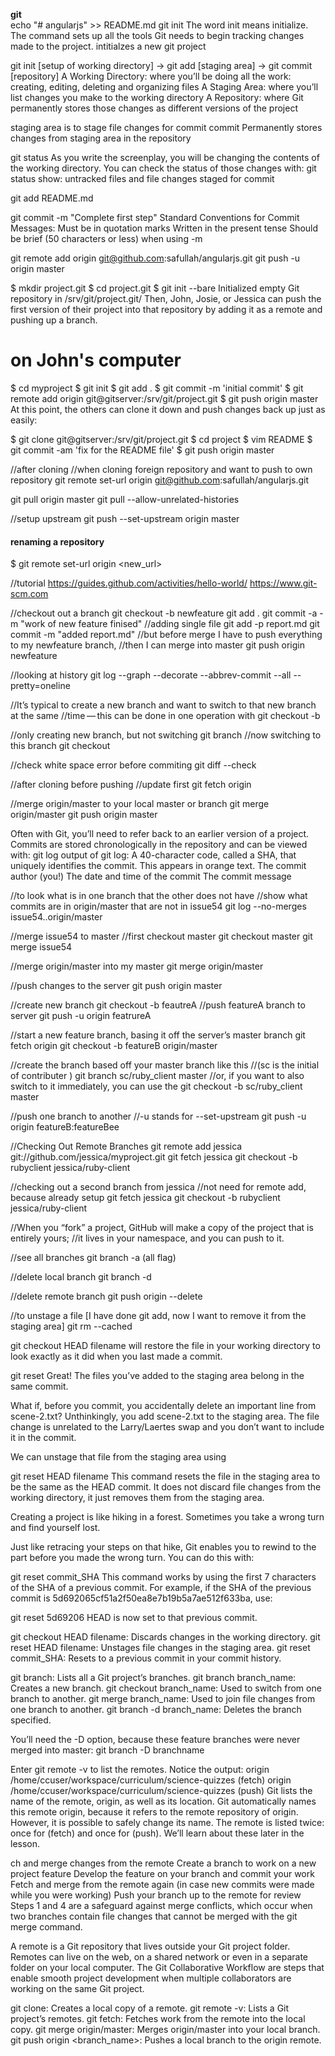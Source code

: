 **git** <br/>
echo "# angularjs" >> README.md
git init 
The word init means initialize. The command sets up all the tools Git needs to begin tracking changes made to the project.
intitialzes a new git project

git init [setup of working directory] -> git add [staging area] -> git commit [repository]
A Working Directory: where you’ll be doing all the work: creating, editing, deleting and organizing files
A Staging Area: where you’ll list changes you make to the working directory
A Repository: where Git permanently stores those changes as different versions of the project

staging area is to stage file changes for commit
commit Permanently stores  changes from staging area in the repository

git status 
As you write the screenplay, you will be changing the contents of the working directory. You can check the status of those changes with:
git status show: untracked files and file changes staged for commit

git add README.md

git commit -m "Complete first step"
Standard Conventions for Commit Messages:
Must be in quotation marks
Written in the present tense
Should be brief (50 characters or less) when using -m

git remote add origin git@github.com:safullah/angularjs.git
git push -u origin master

$ mkdir project.git
$ cd project.git
$ git init --bare
Initialized empty Git repository in /srv/git/project.git/
Then, John, Josie, or Jessica can push the first version of their project into that repository by adding it as a remote and pushing up a branch. 

# on John's computer
$ cd myproject
$ git init
$ git add .
$ git commit -m 'initial commit'
$ git remote add origin git@gitserver:/srv/git/project.git
$ git push origin master
At this point, the others can clone it down and push changes back up just as easily:

$ git clone git@gitserver:/srv/git/project.git
$ cd project
$ vim README
$ git commit -am 'fix for the README file'
$ git push origin master

//after cloning
//when cloning foreign repository and want to push to own repository
git remote set-url origin git@github.com:safullah/angularjs.git

git pull origin master
git pull --allow-unrelated-histories <branch>

//setup upstream
git push --set-upstream origin master

#### renaming a repository
$ git remote set-url origin <new_url>

//tutorial
https://guides.github.com/activities/hello-world/
https://www.git-scm.com

//checkout out a branch 
git checkout -b newfeature
git add . 
git commit -a -m "work of new feature finised"
//adding single file
git add -p report.md
git commit -m "added report.md"
//but before merge I have to push everything to my newfeature branch, 
//then I can merge into master
git push origin newfeature

//looking at history
git log --graph --decorate --abbrev-commit --all --pretty=oneline

//It’s typical to create a new branch and want to switch to that new branch at the same
//time — this can be done in one operation with 
git checkout -b <newbranchname>

//only creating new branch, but not switching
git branch <newbranchname>
//now switching to this branch
git checkout <newbranchname>

//check white space error before commiting
git diff --check

//after cloning before pushing
//update first
git fetch origin

//merge origin/master to your local master or branch
git merge origin/master
git push origin master

Often with Git, you’ll need to refer back to an earlier version of a project. Commits are stored chronologically in the repository and can be viewed with: git log
output of git log:
A 40-character code, called a SHA, that uniquely identifies the commit. This appears in orange text.
The commit author (you!)
The date and time of the commit
The commit message

//to look what is in one branch that the other does not have
//show what commits are in origin/master that are not in issue54
git log --no-merges issue54..origin/master

//merge issue54 to master
//first checkout master
git checkout master
git merge issue54

//merge origin/master into my master
git merge origin/master

//push changes to the server
git push origin master

//create new branch
git checkout -b feautreA
//push featureA branch to server
git push -u origin featrureA

//start a new feature branch, basing it off the server’s master branch
git fetch origin
git checkout -b featureB origin/master

//create the branch based off your master branch like this
//(sc is the initial of contributer )
git branch sc/ruby_client master
//or, if you want to also switch to it immediately, you can use the 
git checkout -b sc/ruby_client master

//push one branch to another
//-u stands for --set-upstream
git push -u origin featureB:featureBee


//Checking Out Remote Branches
git remote add jessica git://github.com/jessica/myproject.git
git fetch jessica
git checkout -b rubyclient jessica/ruby-client

//checking out a second branch from jessica
//not need for remote add, because already setup
git fetch jessica
git checkout -b rubyclient jessica/ruby-client

//When you “fork” a project, GitHub will make a copy of the project that is entirely yours;
//it lives in your namespace, and you can push to it.

//see all branches
git branch -a (all flag)

//delete local branch
git branch -d <name of branch>

//delete remote branch
git push origin --delete <name of branch>

//to unstage a file [I have done git add, now I want to remove it from the staging area]
git rm --cached <file> 

git checkout HEAD filename
will restore the file in your working directory to look exactly as it did when you last made a commit.

git reset
Great! The files you’ve added to the staging area belong in the same commit.

What if, before you commit, you accidentally delete an important line from scene-2.txt? Unthinkingly, you add scene-2.txt to the staging area. The file change is unrelated to the Larry/Laertes swap and you don’t want to include it in the commit.

We can unstage that file from the staging area using

git reset HEAD filename
This command resets the file in the staging area to be the same as the HEAD commit. It does not discard file changes from the working directory, it just removes them from the staging area.

Creating a project is like hiking in a forest. Sometimes you take a wrong turn and find yourself lost.

Just like retracing your steps on that hike, Git enables you to rewind to the part before you made the wrong turn. You can do this with:

git reset commit_SHA
This command works by using the first 7 characters of the SHA of a previous commit. For example, if the SHA of the previous commit is 5d692065cf51a2f50ea8e7b19b5a7ae512f633ba, use:

git reset 5d69206
HEAD is now set to that previous commit.

git checkout HEAD filename: Discards changes in the working directory.
git reset HEAD filename: Unstages file changes in the staging area.
git reset commit_SHA: Resets to a previous commit in your commit history.

git branch: Lists all a Git project’s branches.
git branch branch_name: Creates a new branch.
git checkout branch_name: Used to switch from one branch to another.
git merge branch_name: Used to join file changes from one branch to another.
git branch -d branch_name: Deletes the branch specified.

You’ll need the -D option, because these feature branches were never merged into master:
git branch -D branchname

Enter git remote -v to list the remotes.
Notice the output:
origin    /home/ccuser/workspace/curriculum/science-quizzes (fetch)
origin    /home/ccuser/workspace/curriculum/science-quizzes (push)
Git lists the name of the remote, origin, as well as its location.
Git automatically names this remote origin, because it refers to the remote repository of origin. However, it is possible to safely change its name.
The remote is listed twice: once for (fetch) and once for (push). We’ll learn about these later in the lesson.

ch and merge changes from the remote
Create a branch to work on a new project feature
Develop the feature on your branch and commit your work
Fetch and merge from the remote again (in case new commits were made while you were working)
Push your branch up to the remote for review
Steps 1 and 4 are a safeguard against merge conflicts, which occur when two branches contain file changes that cannot be merged with the git merge command.

A remote is a Git repository that lives outside your Git project folder. Remotes can live on the web, on a shared network or even in a separate folder on your local computer.
The Git Collaborative Workflow are steps that enable smooth project development when multiple collaborators are working on the same Git project.

git clone: Creates a local copy of a remote.
git remote -v: Lists a Git project’s remotes.
git fetch: Fetches work from the remote into the local copy.
git merge origin/master: Merges origin/master into your local branch.
git push origin <branch_name>: Pushes a local branch to the origin remote.